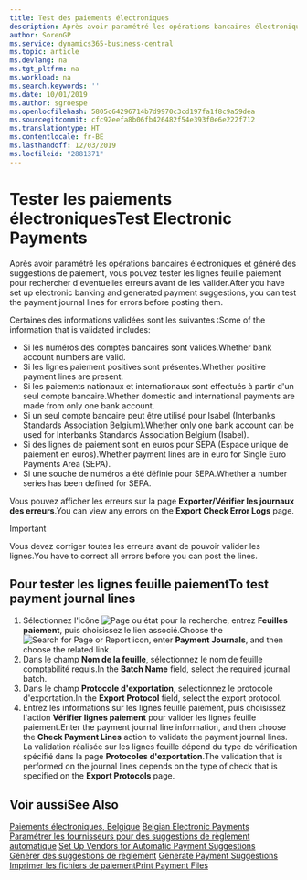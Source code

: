 ```yaml
---
title: Test des paiements électroniques
description: Après avoir paramétré les opérations bancaires électroniques et généré des suggestions de paiement, vous pouvez tester les lignes feuille paiement pour rechercher d'eventuelles erreurs avant de les valider.
author: SorenGP
ms.service: dynamics365-business-central
ms.topic: article
ms.devlang: na
ms.tgt_pltfrm: na
ms.workload: na
ms.search.keywords: ''
ms.date: 10/01/2019
ms.author: sgroespe
ms.openlocfilehash: 5805c64296714b7d9970c3cd197fa1f8c9a59dea
ms.sourcegitcommit: cfc92eefa8b06fb426482f54e393f0e6e222f712
ms.translationtype: HT
ms.contentlocale: fr-BE
ms.lasthandoff: 12/03/2019
ms.locfileid: "2881371"
---
```

# <a name="test-electronic-payments"></a><span data-ttu-id="55043-103">Tester les paiements électroniques</span><span class="sxs-lookup"><span data-stu-id="55043-103">Test Electronic Payments</span></span>
<span data-ttu-id="55043-104">Après avoir paramétré les opérations bancaires électroniques et généré des suggestions de paiement, vous pouvez tester les lignes feuille paiement pour rechercher d'eventuelles erreurs avant de les valider.</span><span class="sxs-lookup"><span data-stu-id="55043-104">After you have set up electronic banking and generated payment suggestions, you can test the payment journal lines for errors before posting them.</span></span>  

<span data-ttu-id="55043-105">Certaines des informations validées sont les suivantes :</span><span class="sxs-lookup"><span data-stu-id="55043-105">Some of the information that is validated includes:</span></span>  

- <span data-ttu-id="55043-106">Si les numéros des comptes bancaires sont valides.</span><span class="sxs-lookup"><span data-stu-id="55043-106">Whether bank account numbers are valid.</span></span>  
- <span data-ttu-id="55043-107">Si les lignes paiement positives sont présentes.</span><span class="sxs-lookup"><span data-stu-id="55043-107">Whether positive payment lines are present.</span></span>  
- <span data-ttu-id="55043-108">Si les paiements nationaux et internationaux sont effectués à partir d'un seul compte bancaire.</span><span class="sxs-lookup"><span data-stu-id="55043-108">Whether domestic and international payments are made from only one bank account.</span></span>  
- <span data-ttu-id="55043-109">Si un seul compte bancaire peut être utilisé pour Isabel (Interbanks Standards Association Belgium).</span><span class="sxs-lookup"><span data-stu-id="55043-109">Whether only one bank account can be used for Interbanks Standards Association Belgium (Isabel).</span></span>  
- <span data-ttu-id="55043-110">Si des lignes de paiement sont en euros pour SEPA (Espace unique de paiement en euros).</span><span class="sxs-lookup"><span data-stu-id="55043-110">Whether payment lines are in euro for Single Euro Payments Area (SEPA).</span></span>  
- <span data-ttu-id="55043-111">Si une souche de numéros a été définie pour SEPA.</span><span class="sxs-lookup"><span data-stu-id="55043-111">Whether a number series has been defined for SEPA.</span></span>  

<span data-ttu-id="55043-112">Vous pouvez afficher les erreurs sur la page **Exporter/Vérifier les journaux des erreurs**.</span><span class="sxs-lookup"><span data-stu-id="55043-112">You can view any errors on the **Export Check Error Logs** page.</span></span>  

> [!IMPORTANT]  
>  <span data-ttu-id="55043-113">Vous devez corriger toutes les erreurs avant de pouvoir valider les lignes.</span><span class="sxs-lookup"><span data-stu-id="55043-113">You have to correct all errors before you can post the lines.</span></span>  

## <a name="to-test-payment-journal-lines"></a><span data-ttu-id="55043-114">Pour tester les lignes feuille paiement</span><span class="sxs-lookup"><span data-stu-id="55043-114">To test payment journal lines</span></span>  

1.  <span data-ttu-id="55043-115">Sélectionnez l'icône ![Page ou état pour la recherche](../../media/ui-search/search_small.png "Icône Page ou état pour la recherche"), entrez **Feuilles paiement**, puis choisissez le lien associé.</span><span class="sxs-lookup"><span data-stu-id="55043-115">Choose the ![Search for Page or Report](../../media/ui-search/search_small.png "Search for Page or Report icon") icon, enter **Payment Journals**, and then choose the related link.</span></span>  
2.  <span data-ttu-id="55043-116">Dans le champ **Nom de la feuille**, sélectionnez le nom de feuille comptabilité requis.</span><span class="sxs-lookup"><span data-stu-id="55043-116">In the **Batch Name** field, select the required journal batch.</span></span>  
3.  <span data-ttu-id="55043-117">Dans le champ **Protocole d'exportation**, sélectionnez le protocole d'exportation.</span><span class="sxs-lookup"><span data-stu-id="55043-117">In the **Export Protocol** field, select the export protocol.</span></span>  
4.  <span data-ttu-id="55043-118">Entrez les informations sur les lignes feuille paiement, puis choisissez l'action **Vérifier lignes paiement** pour valider les lignes feuille paiement.</span><span class="sxs-lookup"><span data-stu-id="55043-118">Enter the payment journal line information, and then choose the **Check Payment Lines** action to validate the payment journal lines.</span></span> <span data-ttu-id="55043-119">La validation réalisée sur les lignes feuille dépend du type de vérification spécifié dans la page **Protocoles d'exportation**.</span><span class="sxs-lookup"><span data-stu-id="55043-119">The validation that is performed on the journal lines depends on the type of check that is specified on the **Export Protocols** page.</span></span>  

## <a name="see-also"></a><span data-ttu-id="55043-120">Voir aussi</span><span class="sxs-lookup"><span data-stu-id="55043-120">See Also</span></span>  
 <span data-ttu-id="55043-121">[Paiements électroniques, Belgique](belgian-electronic-payments.md) </span><span class="sxs-lookup"><span data-stu-id="55043-121">[Belgian Electronic Payments](belgian-electronic-payments.md) </span></span>  
 <span data-ttu-id="55043-122">[Paramétrer les fournisseurs pour des suggestions de règlement automatique](how-to-set-up-vendors-for-automatic-payment-suggestions.md) </span><span class="sxs-lookup"><span data-stu-id="55043-122">[Set Up Vendors for Automatic Payment Suggestions](how-to-set-up-vendors-for-automatic-payment-suggestions.md) </span></span>  
 <span data-ttu-id="55043-123">[Générer des suggestions de règlement](how-to-generate-payment-suggestions.md) </span><span class="sxs-lookup"><span data-stu-id="55043-123">[Generate Payment Suggestions](how-to-generate-payment-suggestions.md) </span></span>  
 [<span data-ttu-id="55043-124">Imprimer les fichiers de paiement</span><span class="sxs-lookup"><span data-stu-id="55043-124">Print Payment Files</span></span>](how-to-print-payment-files.md)

